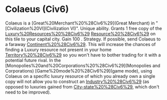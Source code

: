 # Colaeus (Civ6)

Colaeus is a [Great%20Merchant%20%28Civ6%29](Great Merchant) in "[Civilization%20VI](Civilization VI)".
Unique ability.
Grants 1 free copy of the [Luxury%20Resources%20%28Civ6%29](Luxury) [Resource%20%28Civ6%29](resource) on this tile to your capital city. Gain 100 .
Strategy.
If possible, send Colaeus to a faraway [Continent%20%28Civ6%29](continent). This will increase the chances of finding a Luxury resource not present in your home [Territory%20%28Civ6%29](territory) so you won't have to bother trading for it with a potential future rival.
In the [Monopolies%20and%20Corporations%20%28Civ6%29](Monopolies and Corporations) [Game%20mode%20%28Civ6%29](game mode), using Colaeus on a specific luxury resource of which you already own a single copy will not allow you to construct an [Industry%20%28Civ6%29](Industry) (as opposed to luxuries gained from [City-state%20%28Civ6%29](city-states), which don't need to be improved).
